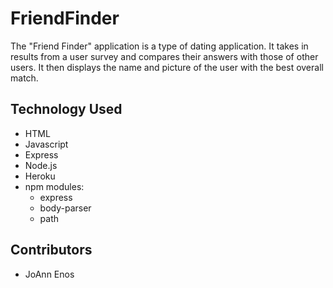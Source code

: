 # FriendFinder

The "Friend Finder" application is a type of dating application. It takes in results from a user survey and compares their answers with those of other users. It then displays the name and picture of the user with the best overall match. 

## Technology Used
* HTML
* Javascript
* Express
* Node.js
* Heroku 
* npm modules:
  * express
  * body-parser
  * path

## Contributors
* JoAnn Enos